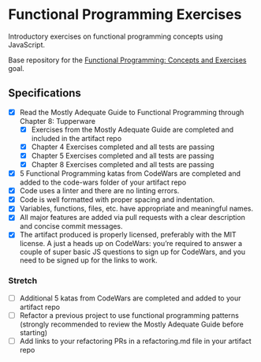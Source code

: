 # Functional Programming Exercises

Introductory exercises on functional programming concepts using JavaScript.

Base repository for the [Functional Programming: Concepts and Exercises](http://jsdev.learnersguild.org/goals/110) goal.

## Specifications

- [x] Read the Mostly Adequate Guide to Functional Programming through Chapter 8: Tupperware
  - [x] Exercises from the Mostly Adequate Guide are completed and included in the artifact repo
  - [x] Chapter 4 Exercises completed and all tests are passing
  - [x] Chapter 5 Exercises completed and all tests are passing
  - [x] Chapter 8 Exercises completed and all tests are passing
- [x] 5 Functional Programming katas from CodeWars are completed and added to the code-wars folder of your artifact repo
- [x] Code uses a linter and there are no linting errors.
- [x] Code is well formatted with proper spacing and indentation.
- [x] Variables, functions, files, etc. have appropriate and meaningful names.
- [x] All major features are added via pull requests with a clear description and concise commit messages.
- [x] The artifact produced is properly licensed, preferably with the MIT license.
A just a heads up on CodeWars: you’re required to answer a couple of super basic JS questions to sign up for CodeWars, and you need to be signed up for the links to work.

### Stretch

- [ ] Additional 5 katas from CodeWars are completed and added to your artifact repo
- [ ] Refactor a previous project to use functional programming patterns (strongly recommended to review the Mostly Adequate Guide before starting)
- [ ] Add links to your refactoring PRs in a refactoring.md file in your artifact repo